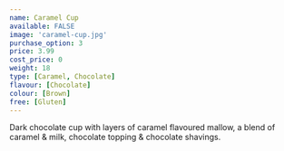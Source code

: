 ```yaml
---
name: Caramel Cup
available: FALSE
image: 'caramel-cup.jpg'
purchase_option: 3
price: 3.99
cost_price: 0
weight: 18
type: [Caramel, Chocolate]
flavour: [Chocolate]
colour: [Brown]
free: [Gluten]
---
```

Dark chocolate cup with layers of caramel flavoured mallow, a blend of caramel & milk, chocolate topping & chocolate shavings.